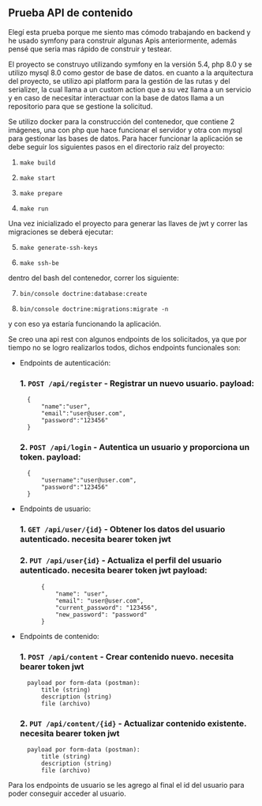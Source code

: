 ## Prueba API de contenido

Elegí esta prueba porque me siento mas cómodo trabajando en backend y he usado symfony para construir algunas Apis anteriormente, además pensé que seria mas rápido de construir y testear. 

El proyecto se construyo utilizando symfony en la versión 5.4, php 8.0 y se utilizo mysql 8.0 como gestor de base de datos. en cuanto a la arquitectura del proyecto, se utilizo api platform para la gestión de las rutas y del serializer, la cual llama a un custom action que a su vez llama a un servicio y en caso de necesitar interactuar con la base de datos llama a un repositorio para que se gestione la solicitud.

Se utilizo docker para la construcción del contenedor, que contiene 2 imágenes, una con php que hace funcionar el servidor y otra con mysql para gestionar las bases de datos. Para hacer funcionar la aplicación se debe seguir los siguientes pasos en el directorio raíz del proyecto:

1. `make build`

2. `make start`

3. `make prepare`

4. `make run`

Una vez inicializado el proyecto para generar las llaves de jwt y correr las migraciones se deberá ejecutar:

5. `make generate-ssh-keys`

6. `make ssh-be`

dentro del bash del contenedor, correr los siguiente:

7. `bin/console doctrine:database:create`

8. `bin/console doctrine:migrations:migrate -n`

y con eso ya estaría funcionando la aplicación.

Se creo una api rest con algunos endpoints de los solicitados, ya que por tiempo no se logro realizarlos todos, dichos endpoints funcionales son:

- Endpoints de autenticación:
    ### 1. `POST /api/register` - Registrar un nuevo usuario. payload:
        
        {
            "name":"user",
            "email":"user@user.com",
            "password":"123456"
        }
        

   ### 2. `POST /api/login` - Autentica un usuario y proporciona un token. payload:
       
        {
            "username":"user@user.com",
            "password":"123456"
        }
       

- Endpoints de usuario:
    ### 1. `GET /api/user/{id}` - Obtener los datos del usuario autenticado. necesita bearer token jwt

    ### 2. `PUT /api/user{id}` - Actualiza el perfil del usuario autenticado. necesita bearer token jwt payload:
            {
                "name": "user",
                "email": "user@user.com",
                "current_password": "123456",
                "new_password": "password"
            }

- Endpoints de contenido:
   ###  1. `POST /api/content` - Crear contenido nuevo. necesita bearer token jwt
        payload por form-data (postman):
            title (string)
            description (string)
            file (archivo)

    ### 2. `PUT /api/content/{id}` - Actualizar contenido existente. necesita bearer token jwt
        payload por form-data (postman):
            title (string)
            description (string)
            file (archivo)

Para los endpoints de usuario se les agrego al final el id del usuario para poder conseguir acceder al usuario.
